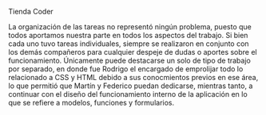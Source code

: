 Tienda Coder

La organización de las tareas no representó ningún problema, puesto que todos aportamos nuestra parte en todos los aspectos del trabajo. Si bien cada uno tuvo tareas individuales, siempre se realizaron en conjunto con los demás compañeros para cualquier despeje de dudas o aportes sobre el funcionamiento. Únicamente puede destacarse un solo de tipo de trabajo por separado, en donde fue Rodrigo el encargado de emprolijar todo lo relacionado a CSS y HTML debido a sus conocmientos previos en ese área, lo que permitió que Martín y Federico puedan dedicarse, mientras tanto, a continuar con el diseño del funcionamiento interno de la aplicación en lo que se refiere a modelos, funciones y formularios.
